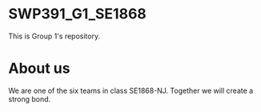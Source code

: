 # SWP391_G1_SE1868
This is Group 1's repository.

# About us
We are one of the six teams in class SE1868-NJ. Together we will create a strong bond.
